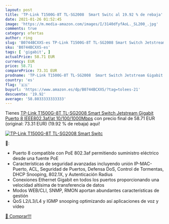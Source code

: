 ```yaml
---
layout: post
title: 'TP-Link T1500G-8T TL-SG2008  Smart Switc al 19.92 % de rebaja'
date: 2021-01-26 01:52:45
image: 'https://m.media-amazon.com/images/I/3140dfyfAoL._SL200_.jpg'
comments: true
category: ofertas
author: ring
slug: 'B0744BCXXS-es TP-Link T1500G-8T TL-SG2008 Smart Switch Jetstream Gigabit...'
sku: 'B0744BCXXS-es'
tags: [ 'gigabit', ]
actualPrice: 58.71 EUR
currency: EUR
price: 58.71
comparePrice: 73.31 EUR
prodname: 'TP-Link T1500G-8T TL-SG2008  Smart Switch Jetstream Gigabit  Puerto 8 IEEE802.3af/at 10/100/1000Mbps'
country: 'es'
flag: '🇪🇸'
buyurl: 'https://www.amazon.es/dp/B0744BCXXS/?tag=tolees-21'
descuento: '19.92'
average: '58.8033333333333'
---
```


Tienes [TP-Link T1500G-8T TL-SG2008  Smart Switch Jetstream Gigabit  Puerto 8 IEEE802.3af/at 10/100/1000Mbps](https://www.amazon.es/dp/B0744BCXXS/?tag=tolees-21) con precio final de  58.71 EUR (original: 73.31 EUR) (19.92 %  de rebaja) aqui!

[![TP-Link T1500G-8T TL-SG2008  Smart Switc](https://m.media-amazon.com/images/I/3140dfyfAoL._SL200_.jpg)](https://www.amazon.es/dp/B0744BCXXS/?tag=tolees-21)

🔎:

- Puerto 8 compatible con PoE 802.3af permitiendo suministro eléctrico desde una fuente PoE
- Características de seguridad avanzadas incluyendo unión IP-MAC-Puerto, ACL, Seguridad de Puertos, Defensa DoS, Control de Tormentas, DHCP Snooping, 802.1X, y Autenticación Radius
- Conexiones Ethernet Gigabit en todos los puertos proporcionando una velocidad altísima de transferencia de datos
- Modos WEB/CLI, SNMP, RMON aportan abundantes características de gestión
- QoS L2/L3/L4 y IGMP snooping optimizando así aplicaciones de voz y vídeo

[🛒 Comprar!!!](https://www.amazon.es/dp/B0744BCXXS/?tag=tolees-21)

